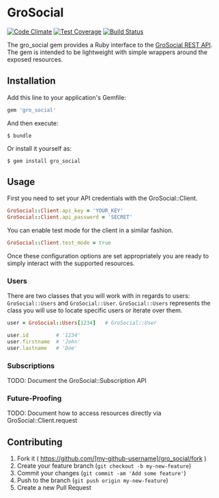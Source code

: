 # GroSocial

[![Code Climate](https://codeclimate.com/github/BaseCampOps/gro_social/badges/gpa.svg)](https://codeclimate.com/github/BaseCampOps/gro_social)
[![Test Coverage](https://codeclimate.com/github/BaseCampOps/gro_social/badges/coverage.svg)](https://codeclimate.com/github/BaseCampOps/gro_social)
[![Build Status](https://travis-ci.org/BaseCampOps/gro_social.svg)](https://travis-ci.org/BaseCampOps/gro_social)

The gro_social gem provides a Ruby interface to the [GroSocial REST API](https://api.grosocial.com/documentation).
The gem is intended to be lightweight with simple wrappers around the exposed
resources.

## Installation

Add this line to your application's Gemfile:

```ruby
gem 'gro_social'
```

And then execute:

    $ bundle

Or install it yourself as:

    $ gem install gro_social

## Usage

First you need to set your API credentials with the GroSocial::Client.

```ruby
GroSocial::Client.api_key = 'YOUR_KEY'
GroSocial::Client.api_password = 'SECRET'
```

You can enable test mode for the client in a similar fashion.

```ruby
GroSocial::Client.test_mode = true
```

Once these configuration options are set appropriately you are ready to simply
interact with the supported resources.

### Users

There are two classes that you will work with in regards to users:
`GroSocial::Users` and `GroSocial::User`. `GroSocial::Users` represents the
class you will use to locate specific users or iterate over them.

```ruby
user = GroSocial::Users[1234]   # GroSocial::User

user.id         # '1234'
user.firstname  # 'John'
user.lastname   # 'Doe'
```

### Subscriptions

TODO: Document the GroSocial::Subscription API

### Future-Proofing

TODO: Document how to access resources directly via GroSocial::Client.request

## Contributing

1. Fork it ( https://github.com/[my-github-username]/gro_social/fork )
2. Create your feature branch (`git checkout -b my-new-feature`)
3. Commit your changes (`git commit -am 'Add some feature'`)
4. Push to the branch (`git push origin my-new-feature`)
5. Create a new Pull Request
